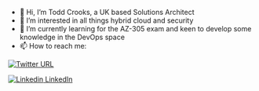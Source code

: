 - 👋 Hi, I’m Todd Crooks, a UK based Solutions Architect
- 👀 I’m interested in all things hybrid cloud and security
- 🌱 I’m currently learning for the AZ-305 exam and keen to develop some knowledge in the DevOps space
- 📫 How to reach me:

[![Twitter URL](https://img.shields.io/twitter/url/https/twitter.com/Todd_Crooks.svg?style=social&label=Follow%20%40todd_crooks)](https://twitter.com/todd_crooks)

[![Linkedin](https://i.stack.imgur.com/gVE0j.png) LinkedIn](https://www.linkedin.com/in/todd-crooks/)
